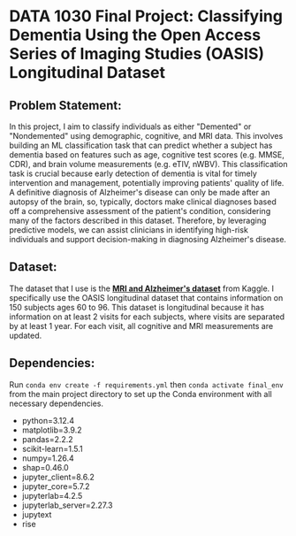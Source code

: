 # DATA 1030 Final Project: Classifying Dementia Using the Open Access Series of Imaging Studies (OASIS) Longitudinal Dataset
## Problem Statement: 
In this project, I aim to classify individuals as either "Demented" or "Nondemented" using demographic, cognitive, and MRI data. This involves building an ML classification task that can predict whether a subject has dementia based on features such as age, cognitive test scores (e.g. MMSE, CDR), and brain volume measurements (e.g. eTIV, nWBV). This classification task is crucial because early detection of dementia is vital for timely intervention and management, potentially improving patients' quality of life. A definitive diagnosis of Alzheimer's disease can only be made after an autopsy of the brain, so, typically, doctors make clinical diagnoses based off a comprehensive assessment of the patient's condition, considering many of the factors described in this dataset. Therefore, by leveraging predictive models, we can assist clinicians in identifying high-risk individuals and support decision-making in diagnosing Alzheimer's disease.

## Dataset: 
The dataset that I use is the [**MRI and Alzheimer's dataset**](https://www.kaggle.com/datasets/jboysen/mri-and-alzheimers/data) from Kaggle. I specifically use the OASIS longitudinal dataset that contains information on 150 subjects ages 60 to 96. This dataset is longitudinal because it has information on at least 2 visits for each subjects, where visits are separated by at least 1 year. For each visit, all cognitive and MRI measurements are updated.

## Dependencies: 
Run `conda env create -f requirements.yml` then `conda activate final_env` from the main project directory to set up the Conda environment with all necessary dependencies.

  - python=3.12.4
  - matplotlib=3.9.2
  - pandas=2.2.2
  - scikit-learn=1.5.1
  - numpy=1.26.4
  - shap=0.46.0
  - jupyter_client=8.6.2
  - jupyter_core=5.7.2
  - jupyterlab=4.2.5
  - jupyterlab_server=2.27.3
  - jupytext
  - rise
